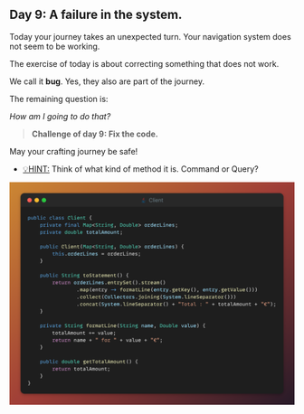 ## Day 9: A failure in the system.

Today your journey takes an unexpected turn.
Your navigation system does not seem to be working.

The exercise of today is about correcting something that does not work.

We call it **bug**. Yes, they also are part of the journey.

The remaining question is: 

_How am I going to do that?_

>**Challenge of day 9: Fix the code.**

May your crafting journey be safe!

- <u>💡HINT:</u> Think of what kind of method it is. Command or Query?

![snippet of the day](snippet.png)